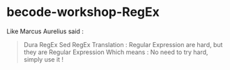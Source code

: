 # becode-workshop-RegEx
Like Marcus Aurelius said :
> Dura RegEx Sed RegEx
Translation :
> Regular Expression are hard, but they are Regular Expression
Which means :
No need to try hard, simply use it !
